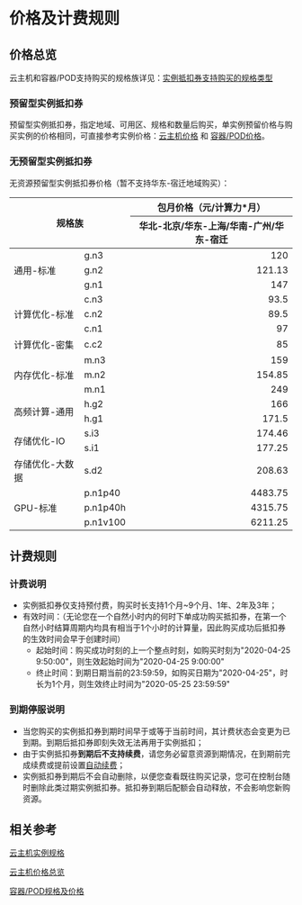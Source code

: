 # 价格及计费规则

## 价格总览

云主机和容器/POD支持购买的规格族详见：[实例抵扣券支持购买的规格类型](https://docs.jdcloud.com/virtual-machines/instancevoucher-overview#user-content-2)

### 预留型实例抵扣券
预留型实例抵扣券，指定地域、可用区、规格和数量后购买，单实例预留价格与购买实例的价格相同，可直接参考实例价格：[云主机价格](https://docs.jdcloud.com/virtual-machines/price-overview) 和 [容器/POD价格](https://docs.jdcloud.com/native-container/price-overview)。

### 无预留型实例抵扣券
无资源预留型实例抵扣券价格（暂不支持华东-宿迁地域购买）：

<table>
	<thead>
   <tr>
      <th colspan="2" rowspan="2" align="center"> 规格族</td>
      <th align="center">包月价格（元/计算力*月）</td>
   </tr>
   <tr>
      <th align="center">华北-北京/华东-上海/华南-广州/华东-宿迁</td>         
   </tr>
   </thead>
   <tbody>  
   <tr>
      <td rowspan="3">通用-标准</td>
      <td>g.n3</td>
      <td align="right">120</td>         
   </tr>
   <tr>
      <td>g.n2</td>
      <td align="right">121.13</td>              
   </tr>
   <tr>
      <td>g.n1</td>
      <td align="right">147</td>         
   </tr>
   <tr>
      <td rowspan="3">计算优化-标准</td>
      <td>c.n3</td>
      <td align="right">93.5</td>         
   </tr>
   <tr>
      <td>c.n2</td>
      <td align="right">89.5</td>         
   </tr>
   <tr>
      <td>c.n1</td>
      <td align="right">97</td>         
   </tr>
   <tr>
      <td>计算优化-密集</td>
      <td>c.c2</td>
      <td align="right">85</td>         
   </tr>
   <tr>
      <td rowspan="3">内存优化-标准</td>
      <td>m.n3</td>
      <td align="right">159</td>         
   </tr>
   <tr>
      <td>m.n2</td>
      <td align="right">154.85</td>         
   </tr>
   <tr>
      <td>m.n1</td>
      <td align="right">249</td>         
   </tr>
   <tr>
      <td rowspan="2">高频计算-通用</td>
      <td>h.g2</td>
      <td align="right">166</td>         
   </tr> 
   <tr>
      <td>h.g1</td>
      <td align="right">171.5</td>         
   </tr>      
   <tr>
      <td rowspan="2">存储优化-IO</td>
      <td>s.i3</td>
      <td align="right">174.46</td>         
   </tr> 
   <tr>
      <td>s.i1</td>
      <td align="right">177.25</td>         
   </tr> 
   <tr>
      <td>存储优化-大数据</td>
      <td>s.d2</td>
      <td align="right">208.63</td>         
   </tr>
   <tr>
      <td rowspan="3">GPU-标准</td>
      <td>p.n1p40</td>
      <td align="right">4483.75</td>         
   </tr>
   <tr>
      <td>p.n1p40h</td>
      <td align="right">4315.75</td>         
   </tr>
   <tr>
      <td>p.n1v100</td>
      <td align="right">6211.25</td>         
   </tr>
</tbody>  
</table>     

## 计费规则
### 计费说明
* 实例抵扣券仅支持预付费，购买时长支持1个月~9个月、1年、2年及3年；
* 有效时间：（无论您在一个自然小时内的何时下单成功购买抵扣券，在第一个自然小时结算周期内均具有相当于1个小时的计算量，因此购买成功后抵扣券的生效时间会早于创建时间）
  * 起始时间：购买成功时刻的上一个整点时刻，如购买时刻为"2020-04-25 9:50:00"，则生效起始时间为"2020-04-25 9:00:00"
  * 终止时间：到期日期当前的23:59:59，如购买日期为"2020-04-25"，时长为1个月，则生效终止时间为"2020-05-25 23:59:59"
      

### 到期停服说明
* 当您购买的实例抵扣券到期时间早于或等于当前时间，其计费状态会变更为已到期。到期后抵扣券即刻失效无法再用于实例抵扣；<br>
* 由于实例抵扣券**到期后不支持续费**，请您务必留意资源到期情况，在到期前完成续费或提前设置[自动续费](https://docs.jdcloud.com/online-buying/renew-management)；<br>
* 实例抵扣券到期后不会自动删除，以便您查看既往购买记录，您可在控制台随时删除此类过期实例抵扣券。抵扣券到期后配额会自动释放，不会影响您新购资源。

## 相关参考

[云主机实例规格](https://docs.jdcloud.com/virtual-machines/instance-type-family) 

[云主机价格总览](https://docs.jdcloud.com/virtual-machines/price-overview)

[容器/POD规格及价格](https://docs.jdcloud.com/native-container/price-overview)<br>
